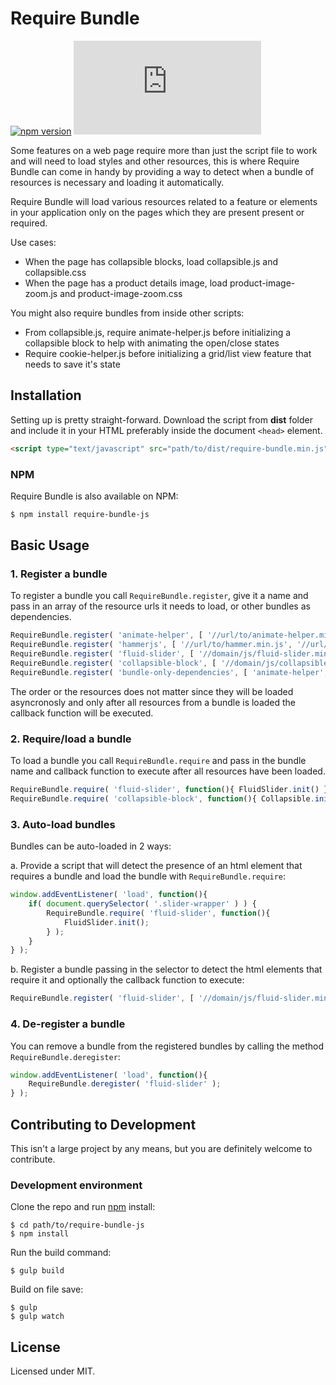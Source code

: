 # Require Bundle

[![npm version](https://badge.fury.io/js/require-bundle-js.svg)](https://badge.fury.io/js/require-bundle-js)
[![DragsterJS gzip size](http://img.badgesize.io/https://raw.githubusercontent.com/fluidweb-co/require-bundle-js/master/dist/require-bundle.min.js?compression=gzip
)](https://raw.githubusercontent.com/fluidweb-co/require-bundle-js/master/dist/require-bundle.min.js)

Some features on a web page require more than just the script file to work and will need to load styles and other resources, this is where Require Bundle can come in handy by providing a way to detect when a bundle of resources is necessary and loading it automatically.

Require Bundle will load various resources related to a feature or elements in your application only on the pages which they are present present or required.

Use cases:
- When the page has collapsible blocks, load collapsible.js and collapsible.css
- When the page has a product details image, load product-image-zoom.js and product-image-zoom.css

You might also require bundles from inside other scripts:
- From collapsible.js, require animate-helper.js before initializing a collapsible block to help with animating the open/close states
- Require cookie-helper.js before initializing a grid/list view feature that needs to save it's state



## Installation

Setting up is pretty straight-forward. Download the script from __dist__ folder and include it in your HTML preferably inside the document `<head>` element.

```html
<script type="text/javascript" src="path/to/dist/require-bundle.min.js"></script>
```

### NPM

Require Bundle is also available on NPM:

```sh
$ npm install require-bundle-js
```



## Basic Usage

### 1. Register a bundle

To register a bundle you call `RequireBundle.register`, give it a name and pass in an array of the resource urls it needs to load, or other bundles as dependencies.

```js
RequireBundle.register( 'animate-helper', [ '//url/to/animate-helper.min.js' ] ); // one script
RequireBundle.register( 'hammerjs', [ '//url/to/hammer.min.js', '//url/to/hammerjs-init.min.js' ] ); // two scripts
RequireBundle.register( 'fluid-slider', [ '//domain/js/fluid-slider.min.js', '//domain/css/fluid-slider.min.css' ] ); // one script, one style
RequireBundle.register( 'collapsible-block', [ '//domain/js/collapsible.min.js', 'animate-helper' ] ); // one script, one dependency
RequireBundle.register( 'bundle-only-dependencies', [ 'animate-helper', 'hammerjs' ] ); // bundles as dependencies
```

The order or the resources does not matter since they will be loaded asyncronosly and only after all resources from a bundle is loaded the callback function will be executed.

### 2. Require/load a bundle

To load a bundle you call `RequireBundle.require` and pass in the bundle name and callback function to execute after all resources have been loaded.

```js
RequireBundle.require( 'fluid-slider', function(){ FluidSlider.init() });
RequireBundle.require( 'collapsible-block', function(){ Collapsible.init() });
```

### 3. Auto-load bundles

Bundles can be auto-loaded in 2 ways:

a. Provide a script that will detect the presence of an html element that requires a bundle and load the bundle with `RequireBundle.require`:
```js
window.addEventListener( 'load', function(){
    if( document.querySelector( '.slider-wrapper' ) ) {
        RequireBundle.require( 'fluid-slider', function(){
            FluidSlider.init();
        } );
    }
} );
```

b. Register a bundle passing in the selector to detect the html elements that require it and optionally the callback function to execute:
```js
RequireBundle.register( 'fluid-slider', [ '//domain/js/fluid-slider.min.js', '//domain/css/fluid-slider.min.css' ], '.slider-wrapper', function(){ FluidSlider.init(); } ); // Auto-load when `.slider-wrapper` is present, then execute callback
```

### 4. De-register a bundle

You can remove a bundle from the registered bundles by calling the method `RequireBundle.deregister`:
```js
window.addEventListener( 'load', function(){
    RequireBundle.deregister( 'fluid-slider' );
} );
```


## Contributing to Development

This isn't a large project by any means, but you are definitely welcome to contribute.

### Development environment

Clone the repo and run [npm](http://npmjs.org/) install:

```
$ cd path/to/require-bundle-js
$ npm install
```

Run the build command:

```
$ gulp build
```

Build on file save:

```
$ gulp
$ gulp watch
```


## License

Licensed under MIT.
